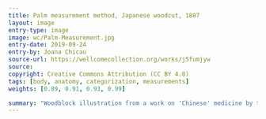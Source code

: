 ```yaml
---
title: Palm measurement method, Japanese woodcut, 1807
layout: image
entry-type: image
image: wc/Palm-Measurement.jpg
entry-date: 2019-09-24
entry-by: Joana Chicau
source-url: https://wellcomecollection.org/works/j5fumjyw
source:
copyright: Creative Commons Attribution (CC BY 4.0) 
tags: [body, anatomy, categorization, measurements]
weights: [0.89, 0.91, 0.93, 0.99]

summary: "Woodblock illustration from a work on 'Chinese' medicine by the 18th century Japanese physician Hara Masakatsu, published in 1807 (4th year of the Bunkwa era). The palm measurement method (yi fu fa) is recorded by the prominent Tang physician Sun Simiao in Qianjin yaofang (Prescriptions Worth a Thousand Gold Pieces) (652 CE). Also known as shoufu, it is one of several digit-based measurement techniques used to establish the location of acu-moxa points. In this method, the patient holds all four fingers close together, and the measurement from the middle joint of the little finger to the index finger is taken as 3 cun [Chinese inches] or 1 palm. Using another digit-based measurement technique, the width of the top joint of the thumb is defined as 1 cun."
---
```

